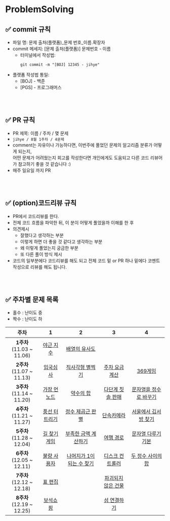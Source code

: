 # ProblemSolving

## ✅ commit 규칙
- 파일 명: 문제 출처(플랫폼)_문제 번호_이름.확장자
- commit 메세지: [문제 출처(플랫폼)] 문제번호 - 이름
    - 터미널에서 작성법: 
        ```
        git commit -m "[BOJ] 12345 - jihye"
        ```
- 플랫폼 작성법 통일: 
  * [BOJ] - 백준 
  * [PGS] - 프로그래머스

<br />
<br />

## ✅ PR 규칙

- PR 제목: 이름 / 주차 / 몇 문제
-  ```jihye / 8월 1주차 / 4문제 ```
-  comment는 자유이나 가능하다면, 이번주에 풀었던 문제의 알고리즘 분류가 어떻게 되는지, <br> 어떤 문제가 어려웠는지 회고를 작성한다면 개인에게도 도움되고 다른 코드 리뷰어가 참고하기 좋을 것 같습니다 :)
- 매주 일요일 까지 PR

<br />
<br />

## ✅ (option)코드리뷰 규칙

- PR에서 코드리뷰를 한다.
- 전체 코드 흐름을 파악한 뒤, 이 분이 어떻게 풀었을까 이해를 한 후 
- 의견제시
  -   잘했다고 생각하는 부분
  -   이렇게 하면 더 좋을 것 같다고 생각하는 부분
  -   왜 이렇게 풀었는지 궁금한 부분
  -   또 다른 풀이 방식 제시
- 코드의 일부분에다 코드리뷰를 해도 되고 전체 코드 밑 or PR 하나 밑에다 코멘트 작성으로 리뷰를 해도 됩니다.

<br />
<br />

## ✅ 주차별 문제 목록
- 홀수 : 난이도 중
- 짝수 : 난이도 하

|주차|1|2|3|4|
|:---:|:---:|:---:|:---:|:---:|
|**1주차**<br> (11.03 ~ 11.06)|[야근 지수](https://school.programmers.co.kr/learn/courses/30/lessons/12927)|[배열의 유사도](https://school.programmers.co.kr/learn/courses/30/lessons/120903)||
|**2주차**<br> (11.07 ~ 11.13)|[입국심사](https://school.programmers.co.kr/learn/courses/30/lessons/43238)|[직사각형 별찍기](https://school.programmers.co.kr/learn/courses/30/lessons/12969)|[주차 요금 계산](https://school.programmers.co.kr/learn/courses/30/lessons/92341)|[369게임](https://school.programmers.co.kr/learn/courses/30/lessons/120891)|
|**3주차**<br> (11.14 ~ 11.20)|[가장 먼 노드](https://school.programmers.co.kr/learn/courses/30/lessons/49189)|[약수의 합](https://school.programmers.co.kr/learn/courses/30/lessons/12928)|[다단계 칫솔 판매](https://school.programmers.co.kr/learn/courses/30/lessons/77486)|[문자열을 정수로 바꾸기](https://school.programmers.co.kr/learn/courses/30/lessons/12925)|
|**4주차**<br> (11.21 ~ 11.27)|[풍선 터트리기](https://school.programmers.co.kr/learn/courses/30/lessons/68646)|[정수 제곱근 판별](https://school.programmers.co.kr/learn/courses/30/lessons/12934)|[단속카메라](https://school.programmers.co.kr/learn/courses/30/lessons/42884)|[서울에서 김서방 찾기](https://school.programmers.co.kr/learn/courses/30/lessons/12919)|
|**5주차**<br> (11.28 ~ 12.04)|[길 찾기 게임](https://school.programmers.co.kr/learn/courses/30/lessons/42892)|[부족한 금액 계산하기](https://school.programmers.co.kr/learn/courses/30/lessons/82612)|[여행 경로](https://school.programmers.co.kr/learn/courses/30/lessons/43164)|[문자열 다루기 기본](https://school.programmers.co.kr/learn/courses/30/lessons/12918)|
|**6주차**<br> (12.05 ~ 12.11)|[불량 사용자](https://school.programmers.co.kr/learn/courses/30/lessons/64064)|[나머지가 1이 되는 수 찾기](https://school.programmers.co.kr/learn/courses/30/lessons/87389)|[디스크 컨트롤러](https://school.programmers.co.kr/learn/courses/30/lessons/42627)|[두 정수 사이의 합](https://school.programmers.co.kr/learn/courses/30/lessons/12912)|
|**7주차**<br> (12.12 ~ 12.18)|[표 편집](https://school.programmers.co.kr/learn/courses/30/lessons/81303)|[]()|[파괴되지 않은 건물](https://school.programmers.co.kr/learn/courses/30/lessons/92344)|[]()|
|**8주차**<br> (12.19 ~ 12.25)|[보석쇼핑](https://school.programmers.co.kr/learn/courses/30/lessons/67258)|[]()|[섬 연결하기](https://school.programmers.co.kr/learn/courses/30/lessons/42861)|[]()|

